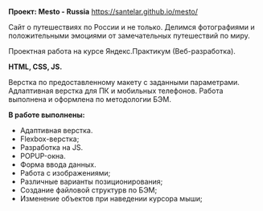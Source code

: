 **Проект: Меsto - Russia**
https://santelar.github.io/mesto/

Сайт о путешествиях по России и не только. Делимся фотографиями и положительными эмоциями от замечательных путешествий по миру.

Проектная работа на курсе Яндекс.Практикум (Веб-разработка).

**HTML, CSS, JS.**

Верстка по предоставленному макету с заданными параметрами. Адлаптивная верстка для ПК и мобильных телефонов.
Работа выполнена и оформлена по методологии БЭМ.

**В работе выполнены:**
 * Адаптивная верстка.
 * Flexbox-верстка;
 * Разработка на JS.
 * POPUP-окна.
 * Форма ввода данных.
 * Работа с изображениями;
 * Различные варианты позиционирования;
 * Создание файловой структурв по БЭМ;
 * Изменение объектов при наведении курсора мыши;
